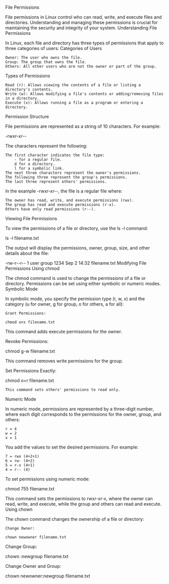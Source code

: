 File Permissions

File permissions in Linux control who can read, write, and execute files and directories. Understanding and managing these permissions is crucial for maintaining the security and integrity of your system.
Understanding File Permissions

In Linux, each file and directory has three types of permissions that apply to three categories of users:
Categories of Users

    Owner: The user who owns the file.
    Group: The group that owns the file.
    Others: All other users who are not the owner or part of the group.

Types of Permissions

    Read (r): Allows viewing the contents of a file or listing a directory's contents.
    Write (w): Allows modifying a file's contents or adding/removing files in a directory.
    Execute (x): Allows running a file as a program or entering a directory.
Permission Structure

File permissions are represented as a string of 10 characters. For example:

-rwxr-xr--

The characters represent the following:

    The first character indicates the file type:
        - for a regular file.
        d for a directory.
        l for a symbolic link.
    The next three characters represent the owner's permissions.
    The following three represent the group's permissions.
    The last three represent others' permissions.

In the example -rwxr-xr--, the file is a regular file where:

    The owner has read, write, and execute permissions (rwx).
    The group has read and execute permissions (r-x).
    Others have only read permissions (r--).

Viewing File Permissions

To view the permissions of a file or directory, use the ls -l command:

ls -l filename.txt

The output will display the permissions, owner, group, size, and other details about the file:

-rw-r--r-- 1 user group 1234 Sep  2 14:32 filename.txt
Modifying File Permissions
Using chmod

The chmod command is used to change the permissions of a file or directory. Permissions can be set using either symbolic or numeric modes.
Symbolic Mode

In symbolic mode, you specify the permission type (r, w, x) and the category (u for owner, g for group, o for others, a for all):

    Grant Permissions:

    chmod u+x filename.txt

This command adds execute permissions for the owner.

Revoke Permissions:

chmod g-w filename.txt

This command removes write permissions for the group.

Set Permissions Exactly:

chmod o=r filename.txt

    This command sets others' permissions to read only.

Numeric Mode

In numeric mode, permissions are represented by a three-digit number, where each digit corresponds to the permissions for the owner, group, and others:

    r = 4
    w = 2
    x = 1

You add the values to set the desired permissions. For example:

    7 = rwx (4+2+1)
    6 = rw- (4+2)
    5 = r-x (4+1)
    4 = r-- (4)

To set permissions using numeric mode:

chmod 755 filename.txt

This command sets the permissions to rwxr-xr-x, where the owner can read, write, and execute, while the group and others can read and execute.
Using chown

The chown command changes the ownership of a file or directory:

    Change Owner:

    chown newowner filename.txt

Change Group:

chown :newgroup filename.txt

Change Owner and Group:

chown newowner:newgroup filename.txt
